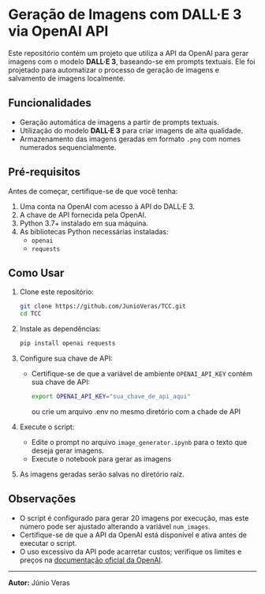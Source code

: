 # Geração de Imagens com DALL·E 3 via OpenAI API

Este repositório contém um projeto que utiliza a API da OpenAI para gerar imagens com o modelo **DALL·E 3**, baseando-se em prompts textuais. Ele foi projetado para automatizar o processo de geração de imagens e salvamento de imagens localmente.

## Funcionalidades

- Geração automática de imagens a partir de prompts textuais.
- Utilização do modelo **DALL·E 3** para criar imagens de alta qualidade.
- Armazenamento das imagens geradas em formato `.png` com nomes numerados sequencialmente.

## Pré-requisitos

Antes de começar, certifique-se de que você tenha:

1. Uma conta na OpenAI com acesso à API do DALL·E 3.
2. A chave de API fornecida pela OpenAI.
3. Python 3.7+ instalado em sua máquina.
4. As bibliotecas Python necessárias instaladas:
   - `openai`
   - `requests`

## Como Usar

1. Clone este repositório:
   ```bash
   git clone https://github.com/JunioVeras/TCC.git
   cd TCC
   ```

2. Instale as dependências:
   ```bash
   pip install openai requests
   ```

3. Configure sua chave de API:
   - Certifique-se de que a variável de ambiente `OPENAI_API_KEY` contém sua chave de API:
     ```bash
     export OPENAI_API_KEY="sua_chave_de_api_aqui"
     ```

     ou crie um arquivo .env no mesmo diretório com a chade de API

4. Execute o script:
   - Edite o prompt no arquivo `image_generator.ipynb` para o texto que deseja gerar imagens.
   - Execute o notebook para gerar as imagens

5. As imagens geradas serão salvas no diretório raíz.

## Observações

- O script é configurado para gerar 20 imagens por execução, mas este número pode ser ajustado alterando a variável `num_images`.
- Certifique-se de que a API da OpenAI está disponível e ativa antes de executar o script.
- O uso excessivo da API pode acarretar custos; verifique os limites e preços na [documentação oficial da OpenAI](https://platform.openai.com/docs/).

---

**Autor:** Júnio Veras
